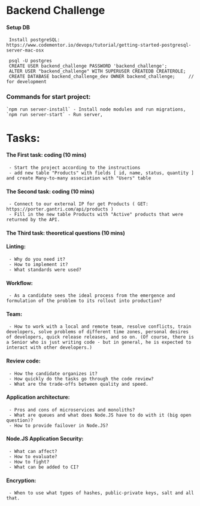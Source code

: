 # Backend Challenge
 #### Setup DB
     Install postgreSQL: https://www.codementor.io/devops/tutorial/getting-started-postgresql-server-mac-osx

     psql -U postgres
     CREATE USER backend_challenge PASSWORD 'backend_challenge';
     ALTER USER "backend_challenge" WITH SUPERUSER CREATEDB CREATEROLE;
     CREATE DATABASE backend_challenge_dev OWNER backend_challenge;     // for development

 ### Commands for start project:
    `npm run server-install` - Install node modules and run migrations,
    `npm run server-start` - Run server, 

# Tasks:
 #### The First task: coding (10 mins)
     - Start the project according to the instructions 
     - add new table "Products" with fields [ id, name, status, quantity ] and create Many-to-many association with "Users" table
 #### The Second task: coding (10 mins)
     - Connect to our external IP for get Products ( GET: https://porter.gantri.com/api/products )
     - Fill in the new table Products with "Active" products that were returned by the API.
 #### The Third task: theoretical questions (10 mins)
 #### Linting:
     - Why do you need it?
     - How to implement it?
     - What standards were used?
 #### Workflow:
     - As a candidate sees the ideal process from the emergence and formulation of the problem to its rollout into production?
 #### Team:
     - How to work with a local and remote team, resolve conflicts, train developers, solve problems of different time zones, personal desires of developers, quick release releases, and so on. (Of course, there is a Senior who is just writing code - but in general, he is expected to interact with other developers.)
 #### Review code:
     - How the candidate organizes it? 
     - How quickly do the tasks go through the code review? 
     - What are the trade-offs between quality and speed.
 #### Application architecture:
     - Pros and cons of microservices and monoliths? 
     - What are queues and what does Node.JS have to do with it (big open question)? 
     - How to provide failover in Node.JS?
 #### Node.JS Application Security:
     - What can affect? 
     - How to evaluate? 
     - How to fight? 
     - What can be added to CI?
 #### Encryption:
     - When to use what types of hashes, public-private keys, salt and all that.
 

